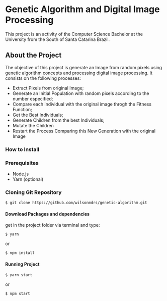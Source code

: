 # Genetic Algorithm and Digital Image Processing 

This project is an activity of the Computer Science Bachelor at the University from the South of Santa Catarina Brazil.

## About the Project

The objective of this project is generate an Image from random pixels using genetic algorithm concepts and processing digital image processing. It consists on the following processes:
- Extract Pixels from original Image;
- Generate an Initial Population with random pixels according to the number especified;
- Compare each individual with the original image throgh the Fitness Function;
- Get the Best Individuals;
- Generate Children from the best Individuals;
- Mutate the Children
- Restart the Process Comparing this New Generation with the original Image

### How to Install

### Prerequisites
* Node.js
* Yarn (optional)

### Cloning Git Repository
    $ git clone https://github.com/wilsonmdrs/genetic-algorithm.git

#### Download Packages and dependencies
get in the project folder via terminal and type:

    $ yarn
    
or 

    $ npm install
    
#### Running Project
    $ yarn start
or

    $ npm start
